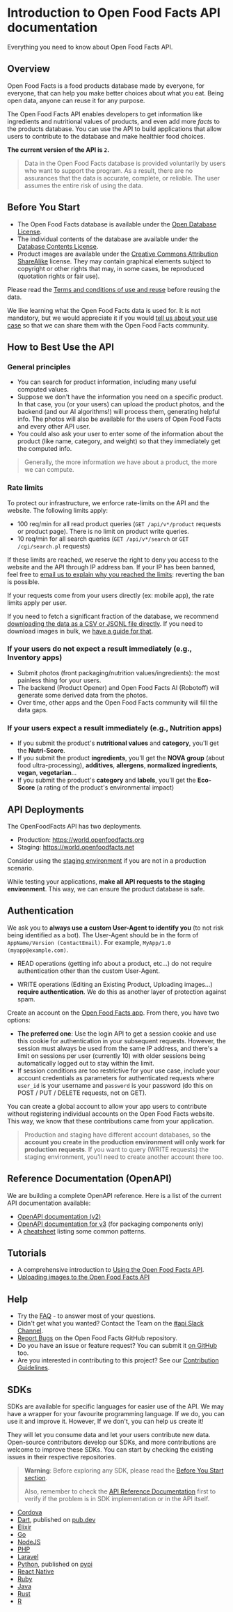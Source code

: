 # Introduction to Open Food Facts API documentation

Everything you need to know about Open Food Facts API.

## Overview

Open Food Facts is a food products database made by everyone, for everyone, that can help you make better choices about what you eat. Being open data, anyone can reuse it for any purpose.

The Open Food Facts API enables developers to get information like ingredients and nutritional values of products, and even add more _facts_ to the products database. You can use the API to build applications that allow users to contribute to the database and make healthier food choices.

**The current version of the API is `2`.**
> Data in the Open Food Facts database is provided voluntarily by users who want to support the program. As a result, there are no assurances that the data is accurate, complete, or reliable. The user assumes the entire risk of using the data.

## Before You Start

- The Open Food Facts database is available under the [Open Database License](https://opendatacommons.org/licenses/odbl/1.0/).
- The individual contents of the database are available under the [Database Contents License](https://opendatacommons.org/licenses/dbcl/1.0/).
- Product images are available under the [Creative Commons Attribution ShareAlike](https://creativecommons.org/licenses/by-sa/3.0/deed.en) license. They may contain graphical elements subject to copyright or other rights that may, in some cases, be reproduced (quotation rights or fair use).

Please read the [Terms and conditions of use and reuse](https://world.openfoodfacts.org/terms-of-use) before reusing the data.

We like learning what the Open Food Facts data is used for. It is not mandatory, but we would appreciate it if you would [tell us about your use case][use_case] so that we can share them with the Open Food Facts community.

[use_case]: mailto:contact@openfoodfacts.org

## How to Best Use the API

### General principles

- You can search for product information, including many useful computed values.
- Suppose we don't have the information you need on a specific product. In that case, you (or your users) can upload the product photos, and the backend (and our AI algorithms!) will process them, generating helpful info. The photos will also be available for the users of Open Food Facts and every other API user.
- You could also ask your user to enter some of the information about the product (like name, category, and weight) so that they immediately get the computed info.

> Generally, the more information we have about a product, the more we can compute.

### Rate limits

To protect our infrastructure, we enforce rate-limits on the API and the website. The following limits apply:

- 100 req/min for all read product queries (`GET /api/v*/product` requests or product page). There is no limit on product write queries.
- 10 req/min for all search queries (`GET /api/v*/search` or `GET /cgi/search.pl` requests)

If these limits are reached, we reserve the right to deny you access to the website and the API through IP address ban. If your IP has been banned, feel free to [email us to explain why you reached the limits][why_reached_limits]: reverting the ban is possible.

[why_reached_limits]: mailto:contact@openfoodfacts.org

If your requests come from your users directly (ex: mobile app), the rate limits apply per user.

If you need to fetch a significant fraction of the database, we recommend [downloading the data as a CSV or JSONL file directly](https://world.openfoodfacts.org/data). If you need to download images in bulk, we [have a guide for that](./how-to-download-images.md).

### If your users do not expect a result immediately (e.g., Inventory apps)

- Submit photos (front packaging/nutrition values/ingredients): the most painless thing for your users.
- The backend (Product Opener) and Open Food Facts AI (Robotoff) will generate some derived data from the photos.
- Over time, other apps and the Open Food Facts community will fill the data gaps.

### If your users expect a result immediately (e.g., Nutrition apps)

- If you submit the product's **nutritional values** and **category**, you'll get the **Nutri-Score**.
- If you submit the product **ingredients**, you'll get the **NOVA group** (about food ultra-processing), **additives**, **allergens**, **normalized ingredients**, **vegan**, **vegetarian**…
- If you submit the product's  **category** and **labels**, you'll get the **Eco-Score** (a rating of the product's environmental impact)

## API Deployments

The OpenFoodFacts API has two deployments.

- Production: <https://world.openfoodfacts.org>
- Staging: <https://world.openfoodfacts.net>

Consider using the [staging environment](https://world.openfoodfacts.net) if you are not in a production scenario.

While testing your applications, **make all API requests to the staging environment**. This way, we can ensure the product database is safe.

## Authentication

We ask you to **always use a custom User-Agent to identify you** (to not risk being identified as a bot). The User-Agent should be in the form of `AppName/Version (ContactEmail)`. For example,
`MyApp/1.0 (myapp@example.com)`.

- READ operations (getting info about a product, etc...) do not require authentication other than the custom User-Agent.

- WRITE operations (Editing an Existing Product, Uploading images…) **require authentication**. We do this as another layer of protection against spam.

Create an account on the [Open Food Facts app](https://world.openfoodfacts.org/). From there, you have two options:

- **The preferred one**:
  Use the login API to get a session cookie and use this cookie for authentication in your subsequent requests. However, the session must always be used from the same IP address, and there's a limit on sessions per user (currently 10) with older sessions being automatically logged out to stay within the limit.
- If session conditions are too restrictive for your use case, include your account credentials as parameters for authenticated requests where `user_id` is your username and `password` is your password (do this on POST / PUT / DELETE requests, not on GET).

You can create a global account to allow your app users to contribute without registering individual accounts on the Open Food Facts website. This way, we know that these contributions came from your application.

> Production and staging have different account databases, so **the account you create in the production environment will only work for production requests**. If you want to query (WRITE requests) the staging environment, you'll need to create another account there too.

## Reference Documentation (OpenAPI)

We are building a complete OpenAPI reference. Here is a list of the current API documentation available:

- [OpenAPI documentation (v2)](../api/ref-v2.md)
- [OpenAPI documentation for v3](../api/ref-v3.md) (for packaging components only)
- A [cheatsheet](../api/ref-cheatsheet.md) listing some common patterns.

## Tutorials

- A comprehensive introduction to [Using the Open Food Facts API](tutorial-off-api.md).
- [Uploading images to the Open Food Facts API](tutorial-uploading-photo-to-a-product.md)

## Help

- Try the [FAQ](https://support.openfoodfacts.org/help/en-gb/12-api) - to answer most of your questions.
- Didn't get what you wanted? Contact the Team on the [#api Slack Channel][slack_url].
- [Report Bugs][report_bugs] on the Open Food Facts GitHub repository.
- Do you have an issue or feature request? You can submit it [on GitHub](https://github.com/openfoodfacts/openfoodfacts-server/issues/new) too.
- Are you interested in contributing to this project? See our [Contribution Guidelines][contribution_guidelines].
 <!-- Embed contribution guideline link.-->

[slack_url]: https://slack.openfoodfacts.org/
[report_bugs]: https://github.com/openfoodfacts/openfoodfacts-server/issues/new/choose
[contribution_guidelines]: https://github.com/openfoodfacts/openfoodfacts-server/blob/main/CONTRIBUTING.md

## SDKs

SDKs are available for specific languages for easier use of the API. We may have a wrapper for your favourite programming language. If we do, you can use it and improve it. However, If we don't, you can help us create it!

They will let you consume data and let your users contribute new data.
Open-source contributors develop our SDKs, and more contributions are welcome to improve these SDKs. You can start by checking the existing issues in their respective repositories.

> **Warning**: Before exploring any SDK, please read the [Before You Start section](#before-you-start).
>
> Also, remember to check the [API Reference Documentation](https://openfoodfacts.github.io/openfoodfacts-server/api/ref-v2/) first to verify if the problem is in SDK implementation or in the API itself.

- [Cordova](https://github.com/openfoodfacts/openfoodfacts-cordova-app)
- [Dart](https://github.com/openfoodfacts/openfoodfacts-dart/blob/master/DOCUMENTATION.md), published on [pub.dev](https://pub.dev/packages/openfoodfacts)
- [Elixir](https://github.com/openfoodfacts/openfoodfacts-elixir)
- [Go](https://github.com/openfoodfacts/openfoodfacts-go)
- [NodeJS](https://github.com/openfoodfacts/openfoodfacts-nodejs)
- [PHP](https://github.com/openfoodfacts/openfoodfacts-php)
- [Laravel](https://github.com/openfoodfacts/openfoodfacts-laravel)
- [Python](https://github.com/openfoodfacts/openfoodfacts-python), published on [pypi](https://pypi.org/project/openfoodfacts/)
- [React Native](https://github.com/openfoodfacts/openfoodfacts-react-native)
- [Ruby](https://github.com/openfoodfacts/openfoodfacts-ruby)
- [Java](https://github.com/openfoodfacts/openfoodfacts-java)
- [Rust](https://github.com/openfoodfacts/openfoodfacts-rust)
- [R](https://github.com/openfoodfacts/r-dashboard)
